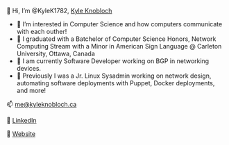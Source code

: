 👋 Hi, I’m @KyleK1782, [Kyle Knobloch](https://kyleknobloch.ca)</h1>

- 👀 I’m interested in Computer Science and how computers communicate with each outher!
- 🏫 I graduated with a Batchelor of Computer Science Honors, Network Computing Stream with a Minor in American Sign Language @ Carleton University, Ottawa, Canada
- ‍💼 I am currently  Software Developer working on BGP in networking devices.
- 🔨 Previously I was a  Jr. Linux Sysadmin working on network design, automating software deployments with Puppet, Docker deployments, and more!

📫 [me@kyleknobloch.ca](mailto:me@kyleknobloch.ca)

💬 [LinkedIn](https://www.linkedin.com/in/kylejknobloch/) 

🤖 [Website](https://kyleknobloch.ca/)


<!---
KyleK1782/KyleK1782 is a ✨ special ✨ repository because its `README.md` (this file) appears on your GitHub profile.
You can click the Preview link to take a look at your changes.
--->
